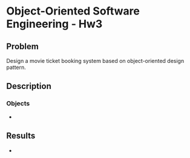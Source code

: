 #  Object-Oriented Software Engineering - Hw3
## Problem
Design a movie ticket booking system based on object-oriented design pattern.
## Description
### Objects
- 
## Results
- 
